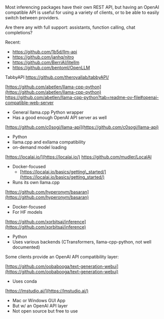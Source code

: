 Most inferencing packages have their own REST API, but having an OpenAI compatible API is useful for using a variety of clients, or to be able to easily switch between providers.

Are there any with full support: assistants, function calling, chat completions?


Recent:
* https://github.com/1b5d/llm-api
* https://github.com/janhq/nitro
* https://github.com/BerriAI/litellm
* https://github.com/bentoml/OpenLLM

TabbyAPI
https://github.com/theroyallab/tabbyAPI/

[https://github.com/abetlen/llama-cpp-python](https://github.com/abetlen/llama-cpp-python)
https://github.com/abetlen/llama-cpp-python?tab=readme-ov-file#openai-compatible-web-server

- General llama.cpp Python wrapper
- Has a good enough OpenAI API server as well

[https://github.com/c0sogi/llama-api](https://github.com/c0sogi/llama-api)

- Python
- llama.cpp and exllama compatibility
- on-demand model loading

[https://localai.io/](https://localai.io/)
https://github.com/mudler/LocalAI

- Docker-focused 
    - [https://localai.io/basics/getting\_started/](https://localai.io/basics/getting_started/)
- Runs its own llama.cpp

[https://github.com/hyperonym/basaran](https://github.com/hyperonym/basaran)

- Docker-focused
- For HF models

[https://github.com/xorbitsai/inference](https://github.com/xorbitsai/inference)

- Python
- Uses various backends (CTransformers, llama-cpp-python, not well documented)

Some clients provide an OpenAI API compatibility layer:

[https://github.com/oobabooga/text-generation-webui](https://github.com/oobabooga/text-generation-webui)

- Uses conda

[https://lmstudio.ai/](https://lmstudio.ai/)

- Mac or Windows GUI App
- But w/ an OpenAI API layer
- Not open source but free to use